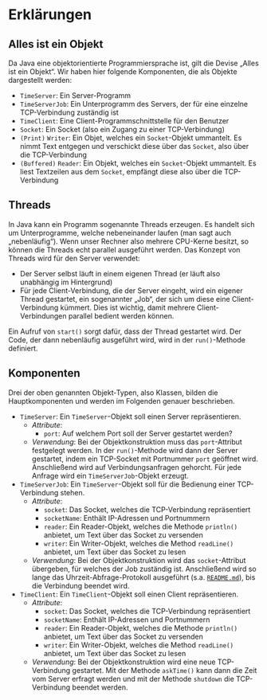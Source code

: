# Erklärungen

## Alles ist ein Objekt
Da Java eine objektorientierte Programmiersprache ist, gilt die Devise „Alles ist ein Objekt“. Wir haben hier folgende Komponenten, die als Objekte dargestellt werden:
- `TimeServer`: Ein Server-Programm
- `TimeServerJob`: Ein Unterprogramm des Servers, der für eine einzelne TCP-Verbindung zuständig ist
- `TimeClient`: Eine Client-Programmschnittstelle für den Benutzer
- `Socket`: Ein Socket (also ein Zugang zu einer TCP-Verbindung)
- `(Print)` `Writer`: Ein Objet, welches ein `Socket`-Objekt ummantelt. Es nimmt Text entgegen und verschickt diese über das `Socket`, also über die TCP-Verbindung
- `(Buffered)` `Reader`: Ein Objekt, welches ein `Socket`-Objekt ummantelt. Es liest Textzeilen aus dem `Socket`, empfängt diese also über die TCP-Verbindung

## Threads
In Java kann ein Programm sogenannte Threads erzeugen. Es handelt sich um Unterprogramme, welche nebeneinander laufen (man sagt auch „nebenläufig“). Wenn unser Rechner also mehrere CPU-Kerne besitzt, so können die Threads echt parallel ausgeführt werden. Das Konzept von Threads wird für den Server verwendet:

- Der Server selbst läuft in einem eigenen Thread (er läuft also unabhängig im Hintergrund)
- Für jede Client-Verbindung, die der Server eingeht, wird ein eigener Thread gestartet, ein sogenannter „Job“, der sich um diese eine Client-Verbindung kümmert. Dies ist wichtig, damit mehrere Client-Verbindungen parallel bedient werden können.

Ein Aufruf von `start()` sorgt dafür, dass der Thread gestartet wird. Der Code, der dann nebenläufig ausgeführt wird, wird in der `run()`-Methode definiert.

## Komponenten

Drei der oben genannten Objekt-Typen, also Klassen, bilden die Hauptkomponenten und werden im Folgenden genauer beschrieben.
- `TimeServer`: Ein `TimeServer`-Objekt soll einen Server repräsentieren.
    - *Attribute*:
        - `port`: Auf welchem Port soll der Server gestartet werden?
    - *Verwendung*: Bei der Objektkonstruktion muss das `port`-Attribut festgelegt werden. In der `run()`-Methode wird dann der Server gestartet, indem ein TCP-Socket mit Portnummer `port` geöffnet wird. Anschließend wird auf Verbindungsanfragen gehorcht. Für jede Anfrage wird ein `TimeServerJob`-Objekt erzeugt.
- `TimeServerJob`: Ein `TimeServer`-Objekt soll für die Bedienung einer TCP-Verbindung stehen.
    - *Attribute*:
        - `socket`: Das Socket, welches die TCP-Verbindung repräsentiert
        - `socketName`: Enthält IP-Adressen und Portnummern
        - `reader`: Ein Reader-Objekt, welches die Methode `println()` anbietet, um Text über das Socket zu versenden
        - `writer`: Ein Writer-Objekt, welches die Method `readLine()` anbietet, um Text über das Socket zu lesen
    - *Verwendung*: Bei der Objektkonstruktion wird das `socket`-Attribut übergeben, für welches der Job zuständig ist. Anschließend wird so lange das Uhrzeit-Abfrage-Protokoll ausgeführt (s.a. [`README.md`](README.md)), bis die Verbindung beendet wird. 
- `TimeClient`: Ein `TimeClient`-Objekt soll einen Client repräsentieren.
    - *Attribute*:
        - `socket`: Das Socket, welches die TCP-Verbindung repräsentiert
        - `socketName`: Enthält IP-Adressen und Portnummern
        - `reader`: Ein Reader-Objekt, welches die Methode `println()` anbietet, um Text über das Socket zu versenden
        - `writer`: Ein Writer-Objekt, welches die Method `readLine()` anbietet, um Text über das Socket zu lesen
    - *Verwendung*: Bei der Objektkonstruktion wird eine neue TCP-Verbindung gestartet. Mit der Methode `askTime()` kann dann die Zeit vom Server erfragt werden und mit der Methode `shutdown` die TCP-Verbindung beendet werden. 